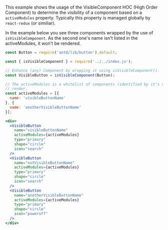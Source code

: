 This example shows the usage of the VisibleComponent HOC (High Order Component) to
determine the visibility of a component based on a `activeModules` property. Typically
this property is managed globally by `react-redux` (or similiar).

In the example below you see three components wrapped by the use of
`isVisibleComponent`. As the second one's name isn't listed in the activeModules,
it won't be rendered.

```jsx
const Button = require('antd/lib/button').default;

const { isVisibleComponent } = require('../../index.js');

// Enhance (any) Component by wrapping it using isVisibleComponent().
const VisibleButton = isVisibleComponent(Button);

// The activeModules is a whitelist of components (identified by it's names) to
// render.
const activeModules = [{
  name: 'visibleButtonName'
}, {
  name: 'anotherVisibleButtonName'
}];

<div>
  <VisibleButton
    name="visibleButtonName"
    activeModules={activeModules}
    type="primary"
    shape="circle"
    icon="search"
  />
  <VisibleButton
    name="notVisibleButtonName"
    activeModules={activeModules}
    type="primary"
    shape="circle"
    icon="search"
  />
  <VisibleButton
    name="anotherVisibleButtonName"
    activeModules={activeModules}
    type="primary"
    shape="circle"
    icon="poweroff"
  />
</div>
```
